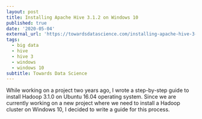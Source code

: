 ```yaml
---
layout: post
title: Installing Apache Hive 3.1.2 on Windows 10
published: true
date: '2020-05-04'
external_url: 'https://towardsdatascience.com/installing-apache-hive-3-1-2-on-windows-10-70669ce79c79'
tags:
  - big data
  - hive
  - hive 3
  - windows
  - windows 10
subtitle: Towards Data Science
---
```

While working on a project two years ago, I wrote a step-by-step guide to install Hadoop 3.1.0 on Ubuntu 16.04 operating system. Since we are currently working on a new project where we need to install a Hadoop cluster on Windows 10, I decided to write a guide for this process.
